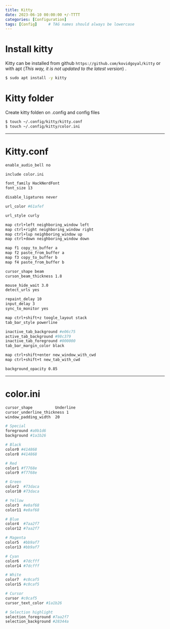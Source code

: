 ```yaml
---
title: Kitty
date: 2023-06-10 00:00:00 +/-TTTT 
categories: [Configuration]
tags: [Config]     # TAG names should always be lowercase
---
```


# Install kitty

Kitty can be installed from github `https://github.com/kovidgoyal/kitty` or with apt (*This way, it is not updated to the latest version*) . 




```bash
$ sudo apt install -y kitty
```

# Kitty folder

Create kitty folden on .config and config files

```bash
$ touch ~/.config/kitty/kitty.conf 
$ touch ~/.config/kitty/color.ini
```

---

# Kitty.conf

```bash
enable_audio_bell no

include color.ini

font_family	HackNerdFont
font_size 13

disable_ligatures never

url_color #61afef

url_style curly

map ctrl+left neighboring_window left
map ctrl+right neighboring_window right
map ctrl+lup neighboring_window up
map ctrl+down neighboring_window down

map f1 copy_to_buffer a
map f2 paste_from_buffer a
map f3 copy_to_buffer b
map f4 paste_from_buffer b

cursor_shape beam
curson_beam_thickness 1.8

mouse_hide_wait 3.0
detect_urls yes

repaint_delay 10
input_delay 3
sync_to_monitor yes

map ctrl+shift+z toogle_layout stack
tab_bar_style powerline

inactive_tab_background #e06c75
active_tab_background #98c379
inactive_tab_foreground #000000
tab_bar_margin_color black

map ctrl+shift+enter new_window_with_cwd
map ctrl+shift+t new_tab_with_cwd

background_opacity 0.85

```

---

# color.ini 

```bash
cursor_shape          Underline
cursor_underline_thickness 1
window_padding_width  20

# Special
foreground #a9b1d6
background #1a1b26

# Black
color0 #414868
color8 #414868

# Red
color1 #f7768e
color9 #f7768e

# Green
color2  #73daca
color10 #73daca

# Yellow
color3  #e0af68
color11 #e0af68

# Blue
color4  #7aa2f7
color12 #7aa2f7

# Magenta
color5  #bb9af7
color13 #bb9af7

# Cyan
color6  #7dcfff
color14 #7dcfff

# White
color7  #c0caf5
color15 #c0caf5

# Cursor
cursor #c0caf5
cursor_text_color #1a1b26

# Selection highlight
selection_foreground #7aa2f7
selection_background #28344a

```
